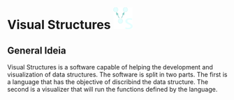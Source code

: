 # Visual Structures <img src='./src/images/logo.svg' height='50px'>

## General Ideia

Visual Structures is a software capable of helping the development and visualization of data structures. The software is split in two parts. The first is a language that has the objective of discribind the data structure. The second is a visualizer that will run the functions defined by the language.


